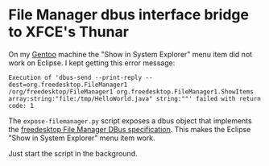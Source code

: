 # File Manager dbus interface bridge to XFCE's Thunar

On my [Gentoo](http://www.gentoo.org/) machine the "Show in System Explorer" menu item did not work on Eclipse. I kept getting this error message:

    Execution of 'dbus-send --print-reply --dest=org.freedesktop.FileManager1 
    /org/freedesktop/FileManager1 org.freedesktop.FileManager1.ShowItems 
    array:string:"file:/tmp/HelloWorld.java" string:""' failed with return code: 1

The `expose-filemanager.py` script exposes a dbus object that implements the [freedesktop File Manager DBus specification](http://www.freedesktop.org/wiki/Specifications/file-manager-interface/). This makes the Eclipse "Show in System Explorer" menu item work.

Just start the script in the background.
